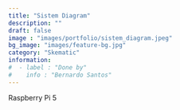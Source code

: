 ```yaml
---
title: "Sistem Diagram"
description: ""
draft: false
image : "images/portfolio/sistem_diagram.jpeg"
bg_image: "images/feature-bg.jpg"
category: "Skematic"
information:
#  - label : "Done by"
#    info : "Bernardo Santos"
---
```


Raspberry Pi 5
